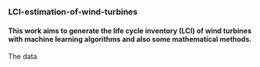 ### LCI-estimation-of-wind-turbines
#### This work aims to generate the life cycle inventory (LCI) of wind turbines with machine learning algorithms and also some mathematical methods.
The data
